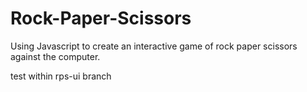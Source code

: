 # Rock-Paper-Scissors
Using Javascript to create an interactive game of rock paper scissors against the computer.

test within rps-ui branch
